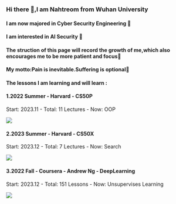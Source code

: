### Hi there 👋,I am Nahtreom from Wuhan University
#### I am now majored in Cyber Security Engineering 🌱
#### I am interested in AI Security 🤖


#### The struction of this page will record the growth of me,which also encourages me to be more patient and focus👀
#### My motto:Pain is inevitable.Suffering is optional🙌

#### The lessons I am learning and will learn :

#### 1.2022 Summer - Harvard - CS50P

Start: 2023.11 - Total: 11 Lectures - Now: OOP

![](https://progress-bar.dev/82/)

#### 2.2023 Summer - Harvard - CS50X

Start: 2023.12 - Total: 7 Lectures - Now: Search

![](https://progress-bar.dev/12/)

#### 3.2022 Fall - Coursera - Andrew Ng - DeepLearning

Start: 2023.12 - Total: 151 Lessons - Now: Unsupervises Learning

![](https://progress-bar.dev/4/)

<!---

**Nahtreom/Nahtreom** is a ✨ special ✨ repository because its `README.md` (this file) appears on your GitHub profile.
You can click the Preview link to take a look at your changes.

- 👋 Hi, I’m @Nahtreom
-  I’m interested in ...
- 🌱 I’m currently learning ...
- 💞️ I’m looking to collaborate on ...
- 📫 How to reach me ...

--->


